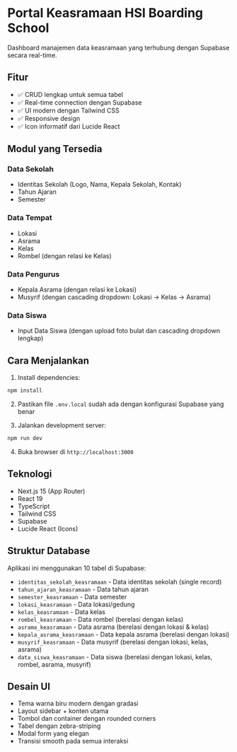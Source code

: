 # Portal Keasramaan HSI Boarding School

Dashboard manajemen data keasramaan yang terhubung dengan Supabase secara real-time.

## Fitur

- ✅ CRUD lengkap untuk semua tabel
- ✅ Real-time connection dengan Supabase
- ✅ UI modern dengan Tailwind CSS
- ✅ Responsive design
- ✅ Icon informatif dari Lucide React

## Modul yang Tersedia

### Data Sekolah
- Identitas Sekolah (Logo, Nama, Kepala Sekolah, Kontak)
- Tahun Ajaran
- Semester

### Data Tempat
- Lokasi
- Asrama
- Kelas
- Rombel (dengan relasi ke Kelas)

### Data Pengurus
- Kepala Asrama (dengan relasi ke Lokasi)
- Musyrif (dengan cascading dropdown: Lokasi → Kelas → Asrama)

### Data Siswa
- Input Data Siswa (dengan upload foto bulat dan cascading dropdown lengkap)

## Cara Menjalankan

1. Install dependencies:
```bash
npm install
```

2. Pastikan file `.env.local` sudah ada dengan konfigurasi Supabase yang benar

3. Jalankan development server:
```bash
npm run dev
```

4. Buka browser di `http://localhost:3000`

## Teknologi

- Next.js 15 (App Router)
- React 19
- TypeScript
- Tailwind CSS
- Supabase
- Lucide React (Icons)

## Struktur Database

Aplikasi ini menggunakan 10 tabel di Supabase:
- `identitas_sekolah_keasramaan` - Data identitas sekolah (single record)
- `tahun_ajaran_keasramaan` - Data tahun ajaran
- `semester_keasramaan` - Data semester
- `lokasi_keasramaan` - Data lokasi/gedung
- `kelas_keasramaan` - Data kelas
- `rombel_keasramaan` - Data rombel (berelasi dengan kelas)
- `asrama_keasramaan` - Data asrama (berelasi dengan lokasi & kelas)
- `kepala_asrama_keasramaan` - Data kepala asrama (berelasi dengan lokasi)
- `musyrif_keasramaan` - Data musyrif (berelasi dengan lokasi, kelas, asrama)
- `data_siswa_keasramaan` - Data siswa (berelasi dengan lokasi, kelas, rombel, asrama, musyrif)

## Desain UI

- Tema warna biru modern dengan gradasi
- Layout sidebar + konten utama
- Tombol dan container dengan rounded corners
- Tabel dengan zebra-striping
- Modal form yang elegan
- Transisi smooth pada semua interaksi
